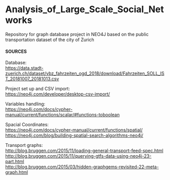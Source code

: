 # Analysis_of_Large_Scale_Social_Networks
Repository for graph database project in NEO4J based on the public transportation dataset of the city of Zurich

#### SOURCES

Database: <br />
https://data.stadt-zuerich.ch/dataset/vbz_fahrzeiten_ogd_2018/download/Fahrzeiten_SOLL_IST_20181007_20181013.csv

Project set up and CSV import: <br />
https://neo4j.com/developer/desktop-csv-import/ <br />

Variables handling: <br />
https://neo4j.com/docs/cypher-manual/current/functions/scalar/#functions-toboolean <br />

Spacial Coordinates: <br />
https://neo4j.com/docs/cypher-manual/current/functions/spatial/ <br />
https://neo4j.com/blog/building-spatial-search-algorithms-neo4j/

Transport graphs: <br />
http://blog.bruggen.com/2015/11/loading-general-transport-feed-spec.html <br />
http://blog.bruggen.com/2015/11/querying-gtfs-data-using-neo4j-23-part.html <br />
http://blog.bruggen.com/2015/03/hidden-graphgems-revisited-22-meta-graph.html
